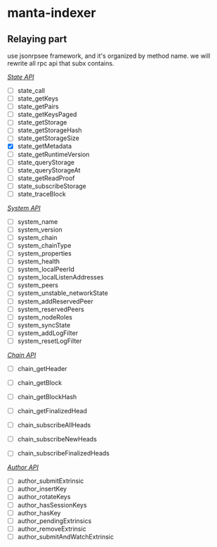 # manta-indexer


## Relaying part

use jsonrpsee framework, and it's organized by method name.
we will rewrite all rpc api that subx contains.

*[State API](https://github.com/paritytech/substrate/blob/master/client/rpc-api/src/state/mod.rs)*

+ [ ] state_call
+ [ ] state_getKeys
+ [ ] state_getPairs
+ [ ] state_getKeysPaged
+ [ ] state_getStorage
+ [ ] state_getStorageHash
+ [ ] state_getStorageSize
+ [x] state_getMetadata
+ [ ] state_getRuntimeVersion
+ [ ] state_queryStorage
+ [ ] state_queryStorageAt
+ [ ] state_getReadProof
+ [ ] state_subscribeStorage
+ [ ] state_traceBlock

*[System API](https://github.com/paritytech/substrate/blob/master/client/rpc-api/src/system/mod.rs#L33)*

+ [ ] system_name
+ [ ] system_version
+ [ ] system_chain
+ [ ] system_chainType
+ [ ] system_properties
+ [ ] system_health
+ [ ] system_localPeerId
+ [ ] system_localListenAddresses
+ [ ] system_peers
+ [ ] system_unstable_networkState
+ [ ] system_addReservedPeer
+ [ ] system_reservedPeers
+ [ ] system_nodeRoles
+ [ ] system_syncState
+ [ ] system_addLogFilter
+ [ ] system_resetLogFilter

*[Chain API](https://github.com/paritytech/substrate/blob/master/client/rpc-api/src/chain/mod.rs#L27)*

+ [ ] chain_getHeader
+ [ ] chain_getBlock
+ [ ] chain_getBlockHash
+ [ ] chain_getFinalizedHead
+ [ ] chain_subscribeAllHeads
+ [ ] chain_subscribeNewHeads
+ [ ] chain_subscribeFinalizedHeads


*[Author API](https://github.com/paritytech/substrate/blob/master/client/rpc-api/src/author/mod.rs#L30)*

+ [ ] author_submitExtrinsic
+ [ ] author_insertKey
+ [ ] author_rotateKeys
+ [ ] author_hasSessionKeys
+ [ ] author_hasKey
+ [ ] author_pendingExtrinsics
+ [ ] author_removeExtrinsic
+ [ ] author_submitAndWatchExtrinsic